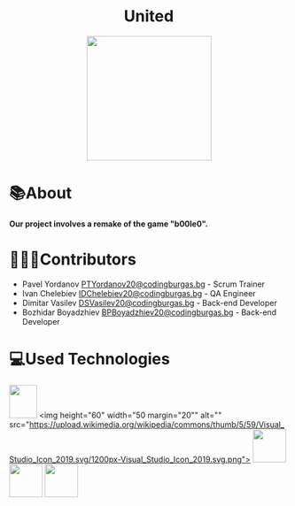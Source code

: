<h1 align = "center">United</h1>
<p align="center"><img height="225" width="225" alt="" src="Pictures/United.jpg"></p>

# 📚About

**Our project involves a remake of the game "b00le0".**


# 🧑‍🤝‍🧑Contributors
* Pavel Yordanov <PTYordanov20@codingburgas.bg> - Scrum Trainer
* Ivan Chelebiev <IDChelebiev20@codingburgas.bg> - QA Engineer
* Dimitar Vasilev <DSVasilev20@codingburgas.bg> - Back-end Developer
* Bozhidar Boyadzhiev <BPBoyadzhiev20@codingburgas.bg> - Back-end Developer

# 💻Used Technologies
<img height="60" width="50" margin="20" alt="" src="https://upload.wikimedia.org/wikipedia/commons/thumb/1/18/ISO_C%2B%2B_Logo.svg/1200px-ISO_C%2B%2B_Logo.svg.png"> <img height="60" width="50 margin="20"" alt="" src="https://upload.wikimedia.org/wikipedia/commons/thumb/5/59/Visual_Studio_Icon_2019.svg/1200px-Visual_Studio_Icon_2019.svg.png"> <img height="60" width="60" margin="20" alt="" src="https://upload.wikimedia.org/wikipedia/commons/thumb/3/34/Microsoft_Office_Excel_%282019%E2%80%93present%29.svg/1200px-Microsoft_Office_Excel_%282019%E2%80%93present%29.svg.png"> <img height="60" width="60" margin="20" alt="" src="https://upload.wikimedia.org/wikipedia/commons/thumb/f/fd/Microsoft_Office_Word_%282019%E2%80%93present%29.svg/1200px-Microsoft_Office_Word_%282019%E2%80%93present%29.svg.png"> <img height="60" width="60" margin="20" alt="" src="https://upload.wikimedia.org/wikipedia/commons/3/3b/Microsoft_PowerPoint_Logo.png"> 
